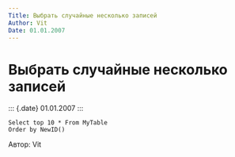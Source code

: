 ```yaml
---
Title: Выбрать случайные несколько записей
Author: Vit
Date: 01.01.2007
---
```



Выбрать случайные несколько записей
===================================

::: {.date}
01.01.2007
:::

    Select top 10 * From MyTable
    Order by NewID()

Автор: Vit
